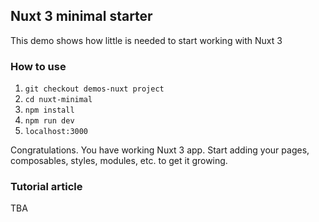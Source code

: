 ## Nuxt 3 minimal starter
This demo shows how little is needed to start working with Nuxt 3

### How to use
1. `git checkout demos-nuxt project`
2. `cd nuxt-minimal`
3. `npm install`
4. `npm run dev` 
5. `localhost:3000` 

Congratulations. You have working Nuxt 3 app. Start adding your pages, composables, styles, modules, etc. to get it growing.

### Tutorial article
TBA
